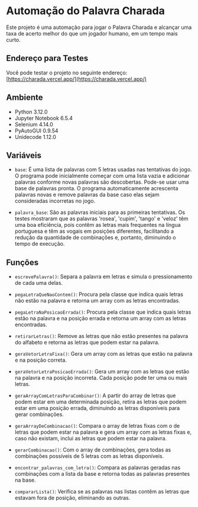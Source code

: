 # Automação do Palavra Charada

Este projeto é uma automação para jogar o Palavra Charada e alcançar uma taxa de acerto melhor do que um jogador humano, em um tempo mais curto.

## Endereço para Testes

Você pode testar o projeto no seguinte endereço: [https://charada.vercel.app/](https://charada.vercel.app/)

## Ambiente

- Python 3.12.0
- Jupyter Notebook 6.5.4
- Selenium 4.14.0
- PyAutoGUI 0.9.54
- Unidecode 1.12.0

## Variáveis

- `base`: É uma lista de palavras com 5 letras usadas nas tentativas do jogo. O programa pode inicialmente começar com uma lista vazia e adicionar palavras conforme novas palavras são descobertas. Pode-se usar uma base de palavras pronta. O programa automaticamente acrescenta palavras novas e remove palavras da base caso elas sejam consideradas incorretas no jogo.

- `palavra_base`: São as palavras iniciais para as primeiras tentativas. Os testes mostraram que as palavras 'rosea', 'cupim', 'tango' e 'veloz' têm uma boa eficiência, pois contêm as letras mais frequentes na língua portuguesa e têm as vogais em posições diferentes, facilitando a redução da quantidade de combinações e, portanto, diminuindo o tempo de execução.

## Funções

- `escrevePalavra()`: Separa a palavra em letras e simula o pressionamento de cada uma delas.

- `pegaLetraQueNaoContem()`: Procura pela classe que indica quais letras não estão na palavra e retorna um array com as letras encontradas.

- `pegaLetraNaPosicaoErrada()`: Procura pela classe que indica quais letras estão na palavra e na posição errada e retorna um array com as letras encontradas.

- `retirarLetras()`: Remove as letras que não estão presentes na palavra do alfabeto e retorna as letras que podem estar na palavra.

- `geraVetorLetraFixa()`: Gera um array com as letras que estão na palavra e na posição correta.

- `geraVetorLetraPosicaoErrada()`: Gera um array com as letras que estão na palavra e na posição incorreta. Cada posição pode ter uma ou mais letras.

- `geraArrayComLetrasParaCombinar()`: A partir do array de letras que podem estar em uma determinada posição, retira as letras que podem estar em uma posição errada, diminuindo as letras disponíveis para gerar combinações.

- `geraArrayDeCombinacao()`: Compara o array de letras fixas com o de letras que podem estar na palavra e gera um array com as letras fixas e, caso não existam, inclui as letras que podem estar na palavra.

- `gerarCombinacao()`: Com o array de combinações, gera todas as combinações possíveis de 5 letras com as letras disponíveis.

- `encontrar_palavras_com_letra()`: Compara as palavras geradas nas combinações com a lista da base e retorna todas as palavras presentes na base.

- `compararLista()`: Verifica se as palavras nas listas contêm as letras que estavam fora de posição, eliminando as outras.

